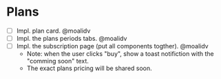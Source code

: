 # Plans

- [ ] Impl. plan card. @moalidv
- [ ] Impl. the plans periods tabs. @moalidv
- [ ] Impl. the subscription page (put all components togther). @moalidv
  - Note: when the user clicks "buy", show a toast notifiction with the "comming soon" text.
  - The exact plans pricing will be shared soon.
